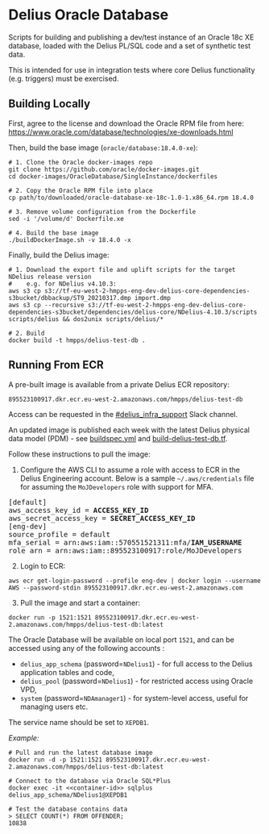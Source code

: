# Delius Oracle Database
Scripts for building and publishing a dev/test instance of an Oracle 18c XE database, loaded with the Delius PL/SQL code and a set of synthetic test data.

This is intended for use in integration tests where core Delius functionality (e.g. triggers) must be exercised.

## Building Locally
First, agree to the license and download the Oracle RPM file from here: https://www.oracle.com/database/technologies/xe-downloads.html

Then, build the base image (`oracle/database:18.4.0-xe`):
```shell
# 1. Clone the Oracle docker-images repo
git clone https://github.com/oracle/docker-images.git
cd docker-images/OracleDatabase/SingleInstance/dockerfiles

# 2. Copy the Oracle RPM file into place
cp path/to/downloaded/oracle-database-xe-18c-1.0-1.x86_64.rpm 18.4.0

# 3. Remove volume configuration from the Dockerfile
sed -i '/volume/d' Dockerfile.xe

# 4. Build the base image
./buildDockerImage.sh -v 18.4.0 -x
```

Finally, build the Delius image:
```shell
# 1. Download the export file and uplift scripts for the target NDelius release version
#    e.g. for NDelius v4.10.3:
aws s3 cp s3://tf-eu-west-2-hmpps-eng-dev-delius-core-dependencies-s3bucket/dbbackup/ST9_20210317.dmp import.dmp
aws s3 cp --recursive s3://tf-eu-west-2-hmpps-eng-dev-delius-core-dependencies-s3bucket/dependencies/delius-core/NDelius-4.10.3/scripts scripts/delius && dos2unix scripts/delius/*

# 2. Build
docker build -t hmpps/delius-test-db .
```

## Running From ECR
A pre-built image is available from a private Delius ECR repository:
```
895523100917.dkr.ecr.eu-west-2.amazonaws.com/hmpps/delius-test-db
```
Access can be requested in the [#delius_infra_support](https://mojdt.slack.com/archives/CNXK9893K) Slack channel.

An updated image is published each week with the latest Delius physical data model (PDM) - see [buildspec.yml](buildspec.yml) and [build-delius-test-db.tf](https://github.com/ministryofjustice/hmpps-delius-pipelines/blob/master/engineering/builds/build-delius-test-db.tf).


Follow these instructions to pull the image: 
1. Configure the AWS CLI to assume a role with access to ECR in the Delius Engineering account. 
   Below is a sample `~/.aws/credentials` file for assuming the `MoJDevelopers` role with support for MFA.
<pre>
[default]
aws_access_key_id = <b>ACCESS_KEY_ID</b>
aws_secret_access_key = <b>SECRET_ACCESS_KEY_ID</b>
[eng-dev]
source_profile = default
mfa_serial = arn:aws:iam::570551521311:mfa/<b>IAM_USERNAME</b>
role_arn = arn:aws:iam::895523100917:role/MoJDevelopers
</pre>
2. Login to ECR:
```shell
aws ecr get-login-password --profile eng-dev | docker login --username AWS --password-stdin 895523100917.dkr.ecr.eu-west-2.amazonaws.com
```
3. Pull the image and start a container:
```shell
docker run -p 1521:1521 895523100917.dkr.ecr.eu-west-2.amazonaws.com/hmpps/delius-test-db:latest
```

The Oracle Database will be available on local port `1521`, and can be accessed using any of the following accounts :
* `delius_app_schema` (password=`NDelius1`) - for full access to the Delius application tables and code,
* `delius_pool` (password=`NDelius1`) - for restricted access using Oracle VPD,
* `system` (password=`NDAmanager1`) - for system-level access, useful for managing users etc.

The service name should be set to `XEPDB1`.

*Example:*
```shell
# Pull and run the latest database image 
docker run -d -p 1521:1521 895523100917.dkr.ecr.eu-west-2.amazonaws.com/hmpps/delius-test-db:latest 
 
# Connect to the database via Oracle SQL*Plus
docker exec -it <<container-id>> sqlplus delius_app_schema/NDelius1@XEPDB1

# Test the database contains data
> SELECT COUNT(*) FROM OFFENDER;
10838
```
